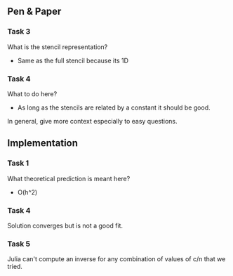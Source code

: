 ## Pen & Paper

### Task 3
What is the stencil representation?
- Same as the full stencil because its 1D
### Task 4
What to do here?
- As long as the stencils are related by a constant it should be good.

In general, give more context especially to easy questions.


## Implementation

### Task 1
What theoretical prediction is meant here? 
- O(h^2)

### Task 4
Solution converges but is not a good fit.


### Task 5
Julia can't compute an inverse for any combination of values of c/n that we tried.

